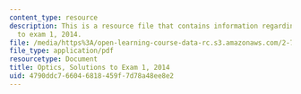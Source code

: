 ```yaml
---
content_type: resource
description: This is a resource file that contains information regarding optics solutions
  to exam 1, 2014.
file: /media/https%3A/open-learning-course-data-rc.s3.amazonaws.com/2-71-optics-spring-2014/4790ddc766046818459f7d78a48ee8e2_MIT2_71S14_s14_quiz1_sols.pdf
file_type: application/pdf
resourcetype: Document
title: Optics, Solutions to Exam 1, 2014
uid: 4790ddc7-6604-6818-459f-7d78a48ee8e2
---
```

